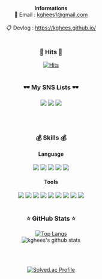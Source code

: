 <div align=center>  
  <br>
  <br>
  
   **Informations** <br>
  📮 Email : [kghees1@gmail.com](mailto:kghees1@gmail.com)<br>  
  📋 Devlog : https://kghees.github.io/
  <br>
  <br>
  
  ### 🧸 Hits 🧸<br> 
  [![Hits](https://hits.seeyoufarm.com/api/count/incr/badge.svg?url=https%3A%2F%2Fgithub.com%2Fkghees%2Fhit-counter&count_bg=%23C8BE3D&title_bg=%23555555&icon=github.svg&icon_color=%23E7E7E7&title=hits&edge_flat=false)](https://hits.seeyoufarm.com)
  <br>
  <br>
  
  ### 🕶 My SNS Lists 🕶<br>
  <a href="https://www.instagram.com/ggeon_bro/" target="_blank"><img src="https://img.shields.io/badge/Instagram-FFF5EE?style=flat-square&logo=Instagram&logoColor=#E4405F"/></a>
  <a href="https://kghees.github.io/" target="_blank"><img src="https://img.shields.io/badge/DevBlog-000000?style=flat-square&logo=Devpost&logoColor=#0A0A0A"/></a>
  <a href="mailto:kghees1@gmail.com" target="_blank"><img src="https://img.shields.io/badge/devsoftychoo@gmail.com-02303A?style=flat-square&logo=Gmail&logoColor=white"/></a>

  <br>
  <br>

  ### 💰 Skills 💰<br>
  #### Language  
  <img src="https://img.shields.io/badge/JavaScript-F7DF1E?style=flat-square&logo=JavaScript&logoColor=white"/>
  <img src="https://img.shields.io/badge/C-A8B9CC?style=flat-square&logo=C&logoColor=white"/>
  <img src="https://img.shields.io/badge/C++-00599C?style=flat-square&logo=C++&logoColor=white"/>
  <img src="https://img.shields.io/badge/Python-3776AB?style=flat-square&logo=Python&logoColor=white"/>
  <img src="https://img.shields.io/badge/Linux-FCC624?style=flat-square&logo=Linux&logoColor=white"/>  

  #### Tools  
  <img src="https://img.shields.io/badge/VSCode-007ACC?style=flat-square&logo=visualstudiocode&logoColor=white"/>
  <img src="https://img.shields.io/badge/VisualStudio-7F52FF?style=flat-square&logo=visualstudio&logoColor=white"/>
  <img src="https://img.shields.io/badge/Pycharm-000000?style=flat-square&logo=pycharm&logoColor=white"/>
  <img src="https://img.shields.io/badge/Eclipse-2C2255?style=flat-square&logo=eclipse&logoColor=white"/>
  <img src="https://img.shields.io/badge/Raspberry Pi-A22846?style=flat-square&logo=raspberrypi&logoColor=white"/>
  <img src="https://img.shields.io/badge/Arduino-00878F?style=flat-square&logo=arduino&logoColor=white"/>
  <img src="https://img.shields.io/badge/VirtualBox-183A61?style=flat-square&logo=virtualbox&logoColor=white"/>
  <img src="https://img.shields.io/badge/STMicroelectronics-03234B?style=flat-square&logo=stmicroelectronics&logoColor=white"/>
  <img src="https://img.shields.io/badge/Postman-FF6C37?style=flat-square&logo=postman&logoColor=white"/>

<br>
<br>

### ⭐ GitHub Stats ⭐<br>
[![Top Langs](https://github-readme-stats.vercel.app/api/top-langs/?username=kghees&layout=compact)](https://github.com/kghees/github-readme-stats) <br>
![kghees's github stats](https://github-readme-stats.vercel.app/api?username=tnals545&show_icons=true&theme=tokyonight)


<br>
<br>

[![Solved.ac Profile](http://mazassumnida.wtf/api/generate_badge?boj=kgheess)](https://solved.ac/kgheess)<br/>






</div>



